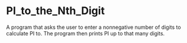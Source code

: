 PI_to_the_Nth_Digit
===================

A program that asks the user to enter a nonnegative number of digits to calculate PI to. The program then prints PI up to that many digits.
